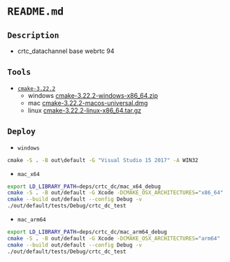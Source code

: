 # `README.md`

## `Description`

- crtc_datachannel base webrtc 94

## `Tools`

- [`cmake-3.22.2`](https://cmake.org/files/v3.22/)
  - windows [cmake-3.22.2-windows-x86_64.zip](https://cmake.org/files/v3.22/cmake-3.22.2-windows-x86_64.zip)
  - mac [cmake-3.22.2-macos-universal.dmg](https://cmake.org/files/v3.22/cmake-3.22.2-macos-universal.dmg)
  - linux [cmake-3.22.2-linux-x86_64.tar.gz](https://cmake.org/files/v3.22/cmake-3.22.2-linux-x86_64.tar.gz)

## `Deploy`

- `windows`

```cmd
cmake -S . -B out\default -G "Visual Studio 15 2017" -A WIN32 
```

- `mac_x64`

```bash
export LD_LIBRARY_PATH=deps/crtc_dc/mac_x64_debug
cmake -S . -B out/default -G Xcode -DCMAKE_OSX_ARCHITECTURES="x86_64"
cmake --build out/default --config Debug -v
./out/default/tests/Debug/crtc_dc_test
```

- `mac_arm64`

```bash
export LD_LIBRARY_PATH=deps/crtc_dc/mac_arm64_debug
cmake -S . -B out/default -G Xcode -DCMAKE_OSX_ARCHITECTURES="arm64"
cmake --build out/default --config Debug -v
./out/default/tests/Debug/crtc_dc_test
```
